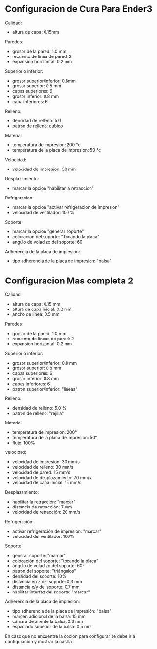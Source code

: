 # Configuracion de Cura Para Ender3

Calidad:
* altura de capa: 0.15mm

Paredes:
* grosor de la pared: 1.0 mm
* recuento de linea de pared: 2
* expansion horizontal: 0.2 mm

Superior o inferior:
* grosor superior/inferior: 0.8mm
* grosor superior: 0.8 mm
* capas superiores: 6
* grosor inferior: 0.8 mm
* capa inferiores: 6

Relleno:
* densidad de relleno: 5.0
* patron de relleno: cubico

Material:
* temperatura de impresion: 200 °c
* temperatura de la placa de impresion: 50 °c

Velocidad:
* velocidad de impresion: 30 mm

Desplazamiento:
* marcar la opcion "habilitar la retraccion"

Refrigeracion:
* marcar la opcion "activar refrigeracion de impresion"
* velocidad de ventilador: 100 %

Soporte:
* marcar la opcion "generar soporte"
* colocacion del soporte: "Tocando la placa" 
* angulo de voladizo del soporte: 60

Adherencia de la placa de impresion:
* tipo adherencia de la placa de impresion: "balsa"

# Configuracion Mas completa 2

Calidad
* altura de capa: 0.15 mm
* altura de capa inicial: 0.2 mm
* ancho de linea: 0.5 mm

Paredes:
* grosor de la pared: 1.0 mm
* recuento de lineas de pared: 2
* expansion horizontal: 0.2 mm

Superior o inferior:
* grosor superior/inferior: 0.8 mm
* grosor superior: 0.8 mm
* capas superiores: 6
* grosor inferior: 0.8 mm
* capas inferiores: 6
* patron superior/inferior: "lineas"

Relleno:
* densidad de relleno: 5.0 %
* patron de relleno: "rejilla"

Material:
* temperatura de impresion: 200°
* temperatura de la placa de impresion: 50°
* flujo: 100%

Velocidad:
* velocidad de impresion: 30 mm/s
* velocidad de relleno: 30 mm/s
* velocidad de pared: 15 mm/s
* velocidad de desplazamiento: 70 mm/s
* velocidad de capa inicial: 15 mm/s

Desplazamiento:
* habilitar la retracción: "marcar"
* distancia de retracción: 7 mm
* velocidad de retracción: 20 mm/s

Refrigeración:
* activar refrigeración de impresión: "marcar"
* velocidad del ventilador: 100%

Soporte:
* generar soporte: "marcar"
* colocación del soporte: "tocando la placa"
* ángulo de voladizo del soporte: 60°
* patrón del soporte: "triángulos"
* densidad del soporte: 10%
* distancia en z del soporte: 0.3 mm
* distancia x/y del soporte: 0.7 mm
* habilitar interfaz del soporte: "marcar"

Adherencia de la placa de impresión:
* tipo adherencia de la placa de impresión: "balsa"
* margen adicional de la balsa: 15 mm
* cámara de aire de la balsa: 0.3 mm
* espaciado superior de la balsa: 0.5 mm

En caso que no encuentre la opcion para configurar se debe ir a configuracion y mostrar la casilla 
